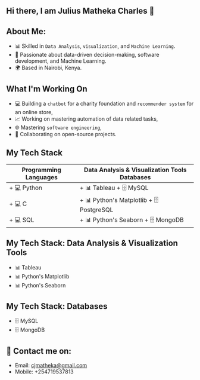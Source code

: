## Hi there, I am Julius Matheka Charles 👋 

## About Me: 
+ 📊 Skilled in `Data Analysis`, `visualization`, and `Machine Learning`. 
+ 💼 Passionate about data-driven decision-making, software development, and Machine Learning.  
+ 🌍 Based in Nairobi, Kenya.  
 
## What I'm Working On  
+ 💻 Building a `chatbot` for a charity foundation and `recommender system` for an online store, 
+ 📈 Working on mastering automation of data related tasks, 
+ 🌐 Mastering `software engineering`, 
+ 🚀 Collaborating on open-source projects.

## My Tech Stack              
Programming Languages       |Data Analysis & Visualization Tools           Databases
----------------------------|-----------------------------------------------------------------
+ 💻 Python                 |+ 📊 Tableau                                  + 🗄️ MySQL
+ 💻 C                      |+ 📊 Python's Matplotlib                      + 🗄️ PostgreSQL
+ 💻 SQL                    |+ 📊 Python's Seaborn                         + 🗄️ MongoDB 


## My Tech Stack: Data Analysis & Visualization Tools  
+ 📊 Tableau  
+ 📊 Python's Matplotlib
+ 📊 Python's Seaborn

## My Tech Stack: Databases  
+ 🗄️ MySQL  
+ 🗄️ MongoDB 

## 📧 Contact me on: 
+ Email: cjmatheka@gmail.com 
+ Mobile: +254719537813 

